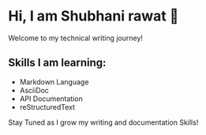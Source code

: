 # Hi, I am Shubhani rawat 👋
Welcome to my technical writing journey!

## Skills I am learning:
- Markdown Language
- AsciiDoc
- API Documentation
- reStructuredText

Stay Tuned as I grow my writing and documentation Skills!
